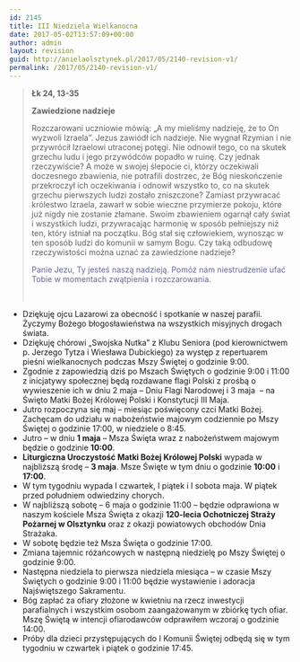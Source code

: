 ```yaml
---
id: 2145
title: III Niedziela Wielkanocna
date: 2017-05-02T13:57:09+00:00
author: admin
layout: revision
guid: http://anielaolsztynek.pl/2017/05/2140-revision-v1/
permalink: /2017/05/2140-revision-v1/
---
```

> **Łk 24, 13-35**
> 
> **Zawiedzione nadzieje**
> 
> Rozczarowani uczniowie mówią: &#8222;A my mieliśmy nadzieję, że to On wyzwoli Izraela&#8221;. Jezus zawiódł ich nadzieje. Nie wygnał Rzymian i nie przywrócił Izraelowi utraconej potęgi. Nie odnowił tego, co na skutek grzechu ludu i jego przywódców popadło w ruinę. Czy jednak rzeczywiście? A może w swojej ślepocie ci, którzy oczekiwali doczesnego zbawienia, nie potrafili dostrzec, że Bóg nieskończenie przekroczył ich oczekiwania i odnowił wszystko to, co na skutek grzechu pierwszych ludzi zostało zniszczone? Zamiast przywracać królestwo Izraela, zawarł w sobie wieczne przymierze pokoju, które już nigdy nie zostanie złamane. Swoim zbawieniem ogarnął cały świat i wszystkich ludzi, przywracając harmonię w sposób pełniejszy niż ten, który istniał na początku. Bóg stał się człowiekiem, wynosząc w ten sposób ludzi do komunii w samym Bogu. Czy taką odbudowę rzeczywistości można uznać za zawiedzione nadzieje?
> 
> <span style="color: #666699;">Panie Jezu, Ty jesteś naszą nadzieją. Pomóż nam niestrudzenie ufać Tobie w momentach zwątpienia i rozczarowania.</span>
> 
> &nbsp;

  * Dziękuję ojcu Lazarowi za obecność i spotkanie w naszej parafii. Życzymy Bożego błogosławieństwa na wszystkich misyjnych drogach świata.
  * Dziękuję chórowi &#8222;Swojska Nutka&#8221; z Klubu Seniora (pod kierownictwem p. Jerzego Tytza i Wiesława Dubickiego) za występ z repertuarem pieśni wielkanocnych podczas Mszy Świętej o godzinie 9:00.
  * Zgodnie z zapowiedzią dziś po Mszach Świętych o godzinie 9:00 i 11:00 z inicjatywy społecznej będą rozdawane flagi Polski z prośbą o wywieszenie ich w dniu 2 maja &#8211; Dniu Flagi Narodowej i 3 maja  &#8211; na Święto Matki Bożej Królowej Polski i Konstytucji III Maja.
  * Jutro rozpoczyna się maj &#8211; miesiąc poświęcony czci Matki Bożej. Zachęcam do udziału w nabożeństwie majowym codziennie po Mszy Świętej o godzinie 17:00, w niedziele o 8:45.
  * Jutro &#8211; w dniu **1 maja** &#8211; Msza Święta wraz z nabożeństwem majowym będzie o godzinie **10:00**.
  * **Liturgiczna Uroczystość Matki Bożej Królowej Polski** wypada w najbliższą środę &#8211; **3 maja**. Msze Święte w tym dniu o godzinie **10:00** i **17:00**.
  * W tym tygodniu wypada I czwartek, I piątek i I sobota maja. W piątek przed południem odwiedziny chorych.
  * W najbliższą sobotę &#8211; 6 maja o godzinie 11:00 &#8211; będzie odprawiona w naszym kościele Msza Święta z okazji **120-lecia Ochotniczej Straży Pożarnej w Olsztynku** oraz z okazji powiatowych obchodów Dnia Strażaka.
  * W sobotę będzie też Msza Święta o godzinie 17:00.
  * Zmiana tajemnic różańcowych w następną niedzielę po Mszy Świętej o godzinie 9:00.
  * Następna niedziela to pierwsza niedziela miesiąca &#8211; w czasie Mszy Świętych o godzinie 9:00 i 11:00 będzie wystawienie i adoracja Najświętszego Sakramentu.
  * Bóg zapłać za ofiary złożone w kwietniu na rzecz inwestycji parafialnych i wszystkim osobom zaangażowanym w zbiórkę tych ofiar. Mszę Świętą w intencji ofiarodawców odprawiłem wczoraj o godzinie 14:00.
  * Próby dla dzieci przystępujących do I Komunii Świętej odbędą się w tym tygodniu w czwartek i piątek o godzinie 17:45.